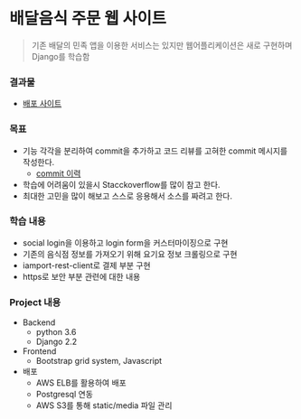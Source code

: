 # 배달음식 주문 웹 사이트> 기존 배달의 민족 앱을 이용한 서비스는 있지만 웹어플리케이션은 새로 구현하며 Django를 학습함### 결과물- <a href='#'>배포 사이트</a>### 목표- 기능 각각을 분리하여 commit을 추가하고 코드 리뷰를 고혀한 commit 메시지를 작성한다.  - <a href='https://github.com/SeungHyeonTak/fooddelivery/commits/master'>commit 이력</a> - 학습에 어려움이 있을시 Stacckoverflow를 많이 참고 한다.- 최대한 고민을 많이 해보고 스스로 응용해서 소스를 짜려고 한다.### 학습 내용- social login을 이용하고 login form을 커스터마이징으로 구현- 기존의 음식점 정보를 가져오기 위해 요기요 정보 크롤링으로 구현- iamport-rest-client로 결제 부분 구현- https로 보안 부분 관련에 대한 내용### Project 내용- Backend  - python 3.6  - Django 2.2- Frontend  - Bootstrap grid system, Javascript- 배포  - AWS ELB를 활용하여 배포  - Postgresql 연동  - AWS S3를 통해 static/media 파일 관리